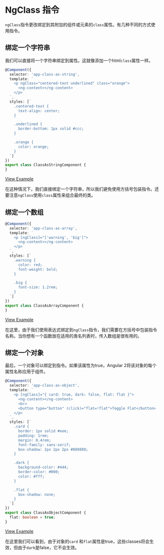 # NgClass 指令

`ngClass`指令更改绑定到其附加的组件或元素的`class`属性。有几种不同的方式使用指令。

## 绑定一个字符串

我们可以直接将一个字符串绑定到属性。这就像添加一个html`class`属性一样。

```typescript
@Component({
  selector: 'app-class-as-string',
  template: `
    <p ngClass="centered-text underlined" class="orange">
      <ng-content></ng-content>
    </p>
  `,
  styles: [`
    .centered-text {
      text-align: center;
    }

    .underlined {
      border-bottom: 1px solid #ccc;
    }

    .orange {
      color: orange;
    }
  `]
})
export class ClassAsStringComponent {
}
```

[View Example](https://plnkr.co/edit/uUtjY1Qlkx5dOB8gsqCm?p=preview)

在这种情况下，我们直接绑定一个字符串，所以我们避免使用方括号包装指令。还要注意`ngClass`使用`class`属性来组合最终的类。

## 绑定一个数组

```typescript
@Component({
  selector: 'app-class-as-array',
  template: `
    <p [ngClass]="['warning', 'big']">
      <ng-content></ng-content>
    </p>
  `,
  styles: [`
    .warning {
      color: red;
      font-weight: bold;
    }

    .big {
      font-size: 1.2rem;
    }
  `]
})
export class ClassAsArrayComponent {
}
```

[View Example](https://plnkr.co/edit/uUtjY1Qlkx5dOB8gsqCm?p=preview)

在这里，由于我们使用表达式绑定到`ngClass`指令，我们需要在方括号中包装指令名称。当你想有一个函数放在适用的类名列表时，传入数组是很有用的。

## 绑定一个对象

最后，一个对象可以绑定到指令。如果该属性为true，Angular 2将该对象的每个属性名称应用于组件。

```typescript
@Component({
  selector: 'app-class-as-object',
  template: `
    <p [ngClass]="{ card: true, dark: false, flat: flat }">
      <ng-content></ng-content>
      <br>
      <button type="button" (click)="flat=!flat">Toggle Flat</button>
    </p>
  `,
  styles: [`
    .card {
      border: 1px solid #eee;
      padding: 1rem;
      margin: 0.4rem;
      font-family: sans-serif;
      box-shadow: 2px 2px 2px #888888;
    }

    .dark {
      background-color: #444;
      border-color: #000;
      color: #fff;
    }

    .flat {
      box-shadow: none;
    }
  `]
})
export class ClassAsObjectComponent {
  flat: boolean = true;
}
```

[View Example](https://plnkr.co/edit/uUtjY1Qlkx5dOB8gsqCm?p=preview)

在这里我们可以看到，由于对象的`card` 和`flat`属性是true，这些classes将会生效，但由于`dark`是false，它不会生效。